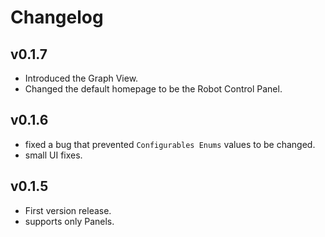# Changelog

## v0.1.7
- Introduced the Graph View.
- Changed the default homepage to be the Robot Control Panel.

## v0.1.6
- fixed a bug that prevented `Configurables Enums` values to be changed.
- small UI fixes.

## v0.1.5
- First version release.
- supports only Panels.